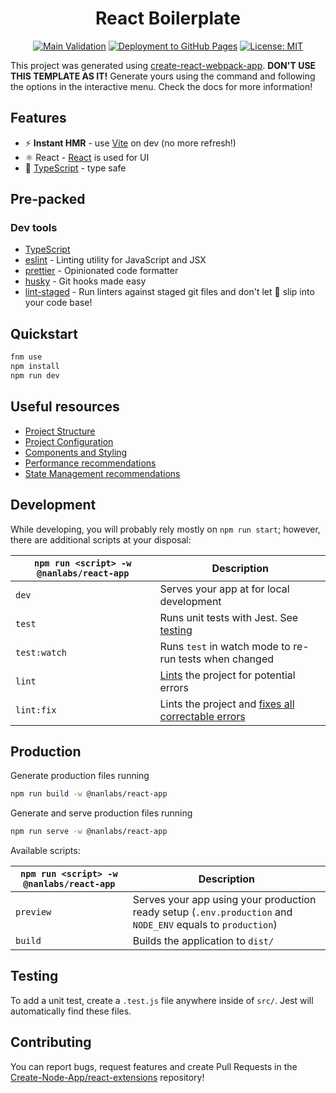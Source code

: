 <div align="center">
<h1>React Boilerplate</h1>

</div>
<div align="center">

[![Main Validation](https://github.com/nanlabs/react-boilerplate/actions/workflows/ci.yml/badge.svg)](https://github.com/nanlabs/react-boilerplate/actions/workflows/ci.yml)
[![Deployment to GitHub Pages](https://github.com/nanlabs/react-boilerplate/actions/workflows/deployment.yml/badge.svg)](https://github.com/nanlabs/react-boilerplate/actions/workflows/deployment.yml)
[![License: MIT][licensebadge]][licenseurl]

[licensebadge]: https://img.shields.io/badge/License-MIT-blue.svg
[licenseurl]: https://github.com/nanlabs/react-boilerplate/master/LICENSE

</div>

This project was generated using [create-react-webpack-app](https://www.npmjs.com/package/create-react-webpack-project). **DON'T USE THIS TEMPLATE AS IT!** Generate yours using the command and following the options in the interactive menu. Check the docs for more information!

## Features

- ⚡️ **Instant HMR** - use [Vite](https://vitejs.dev/) on dev (no more refresh!)
- ⚛ React - [React](https://reactjs.org/) is used for UI
- 🦾 [TypeScript](https://www.typescriptlang.org/) - type safe

## Pre-packed

### Dev tools

- [TypeScript](https://www.typescriptlang.org/)
- [eslint](https://eslint.org/) - Linting utility for JavaScript and JSX
- [prettier](https://prettier.io/) - Opinionated code formatter
- [husky](https://www.npmjs.com/package/husky) - Git hooks made easy
- [lint-staged](https://www.npmjs.com/package/lint-staged) - Run linters against staged git files and don't let 💩 slip into your code base!

## Quickstart

```sh
fnm use
npm install
npm run dev
```

## Useful resources

- [Project Structure](./docs/PROJECT_STRUCTURE.md)
- [Project Configuration](./docs/PROJECT_CONFIGURATION.md)
- [Components and Styling](./docs/COMPONENTS_AND_STYLING.md)
- [Performance recommendations](./docs/PERFORMANCE.md)
- [State Management recommendations](./docs/STATE_MANAGEMENT.md)

## Development

While developing, you will probably rely mostly on `npm run start`; however, there are additional scripts at your disposal:

| `npm run <script> -w @nanlabs/react-app` | Description                                                                                                             |
| ---------------------------------------- | ----------------------------------------------------------------------------------------------------------------------- |
| `dev`                                    | Serves your app at for local development                                                                                |
| `test`                                   | Runs unit tests with Jest. See [testing](#testing)                                                                      |
| `test:watch`                             | Runs `test` in watch mode to re-run tests when changed                                                                  |
| `lint`                                   | [Lints](http://stackoverflow.com/questions/8503559/what-is-linting) the project for potential errors                    |
| `lint:fix`                               | Lints the project and [fixes all correctable errors](http://eslint.org/docs/user-guide/command-line-interface.html#fix) |

## Production

Generate production files running

```sh
npm run build -w @nanlabs/react-app
```

Generate and serve production files running

```sh
npm run serve -w @nanlabs/react-app
```

Available scripts:

| `npm run <script> -w @nanlabs/react-app` | Description                                                                                                 |
| ---------------------------------------- | ----------------------------------------------------------------------------------------------------------- |
| `preview`                                | Serves your app using your production ready setup (`.env.production` and `NODE_ENV` equals to `production`) |
| `build`                                  | Builds the application to `dist/`                                                                           |

## Testing

To add a unit test, create a `.test.js` file anywhere inside of `src/`. Jest will automatically find these files.

## Contributing

You can report bugs, request features and create Pull Requests in the [Create-Node-App/react-extensions](https://github.com/Create-Node-App/react-extensions) repository!
